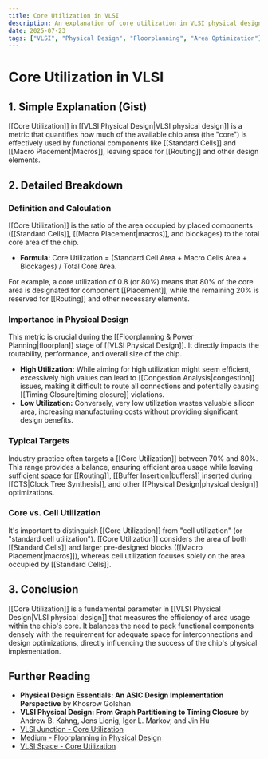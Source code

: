 ```yaml
---
title: Core Utilization in VLSI
description: An explanation of core utilization in VLSI physical design, its calculation, and importance.
date: 2025-07-23
tags: ["VLSI", "Physical Design", "Floorplanning", "Area Optimization"]
---
```


# Core Utilization in VLSI

## 1. Simple Explanation (Gist)

[[Core Utilization]] in [[VLSI Physical Design|VLSI physical design]] is a metric that quantifies how much of the available chip area (the "core") is effectively used by functional components like [[Standard Cells]] and [[Macro Placement|Macros]], leaving space for [[Routing]] and other design elements.

## 2. Detailed Breakdown

### Definition and Calculation

[[Core Utilization]] is the ratio of the area occupied by placed components ([[Standard Cells]], [[Macro Placement|macros]], and blockages) to the total core area of the chip.

*   **Formula:** Core Utilization = (Standard Cell Area + Macro Cells Area + Blockages) / Total Core Area.

For example, a core utilization of 0.8 (or 80%) means that 80% of the core area is designated for component [[Placement]], while the remaining 20% is reserved for [[Routing]] and other necessary elements.

### Importance in Physical Design

This metric is crucial during the [[Floorplanning & Power Planning|floorplan]] stage of [[VLSI Physical Design]]. It directly impacts the routability, performance, and overall size of the chip.

*   **High Utilization:** While aiming for high utilization might seem efficient, excessively high values can lead to [[Congestion Analysis|congestion]] issues, making it difficult to route all connections and potentially causing [[Timing Closure|timing closure]] violations.
*   **Low Utilization:** Conversely, very low utilization wastes valuable silicon area, increasing manufacturing costs without providing significant design benefits.

### Typical Targets

Industry practice often targets a [[Core Utilization]] between 70% and 80%. This range provides a balance, ensuring efficient area usage while leaving sufficient space for [[Routing]], [[Buffer Insertion|buffers]] inserted during [[CTS|Clock Tree Synthesis]], and other [[Physical Design|physical design]] optimizations.

### Core vs. Cell Utilization

It's important to distinguish [[Core Utilization]] from "cell utilization" (or "standard cell utilization"). [[Core Utilization]] considers the area of both [[Standard Cells]] and larger pre-designed blocks ([[Macro Placement|macros]]), whereas cell utilization focuses solely on the area occupied by [[Standard Cells]].

## 3. Conclusion

[[Core Utilization]] is a fundamental parameter in [[VLSI Physical Design|VLSI physical design]] that measures the efficiency of area usage within the chip's core. It balances the need to pack functional components densely with the requirement for adequate space for interconnections and design optimizations, directly influencing the success of the chip's physical implementation.

## Further Reading

*   **Physical Design Essentials: An ASIC Design Implementation Perspective** by Khosrow Golshan
*   **VLSI Physical Design: From Graph Partitioning to Timing Closure** by Andrew B. Kahng, Jens Lienig, Igor L. Markov, and Jin Hu
*   [VLSI Junction - Core Utilization](https://www.vlsijunction.com/2018/03/core-utilization.html)
*   [Medium - Floorplanning in Physical Design](https://medium.com/@vlsipd/floorplanning-in-physical-design-a0b0c0c0c0c0)
*   [VLSI Space - Core Utilization](https://www.vlsispace.com/2021/01/core-utilization.html)
